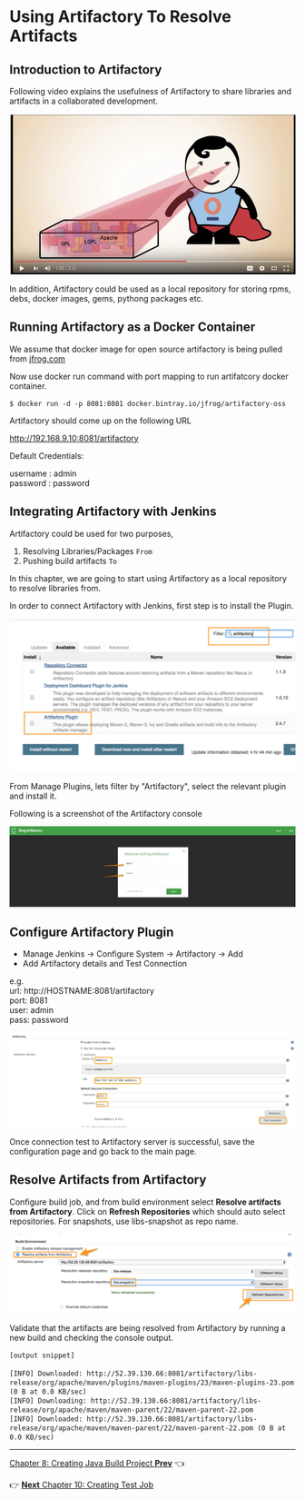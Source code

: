 # Using Artifactory To Resolve Artifacts

## Introduction to Artifactory

Following video explains the usefulness of Artifactory to share libraries and artifacts in a collaborated development.

[![Introduction to Artifactory](images/chap9/artifactory_intro.png)](https://youtu.be/aa4YBDUDWy0 "Introduction to Artifactory")

In addition, Artifactory could be used as a local repository for storing rpms, debs, docker images, gems, pythong packages etc.

## Running Artifactory as a Docker Container

We assume that docker image for open source artifactory is being pulled from [jfrog.com](https://www.jfrog.com/open-source/)

Now use docker run command with port mapping to run artifatcory docker container.

```
$ docker run -d -p 8081:8081 docker.bintray.io/jfrog/artifactory-oss
```

Artifactory should come up on the following URL

http://192.168.9.10:8081/artifactory

Default Credentials:

username : admin  
password : password  

## Integrating Artifactory with Jenkins

Artifactory could be used for two purposes,  
  1. Resolving Libraries/Packages `From`  
  1. Pushing build artifacts `To`  

In this chapter, we are going to start using Artifactory as a local repository to resolve libraries from.

In order to connect Artifactory with Jenkins, first step is to install the Plugin.

![Installing Artifactory Plugin](images/chap9/artifactory_plugin.jpg)

From Manage Plugins, lets filter by "Artifactory", select the relevant plugin and install it.

Following is a screenshot of the Artifactory console

![ Artifactory Console](images/chap9/artifactory_login.jpg)



## Configure Artifactory Plugin
* Manage Jenkins -> Configure System -> Artifactory -> Add
* Add Artifactory details and Test Connection

e.g.  
   url: http://HOSTNAME:8081/artifactory  
   port: 8081  
   user: admin  
   pass: password  


![Configuring  Artifactory Plugin](images/chap9/artifactory_configs.jpg)


Once connection test to Artifactory server is successful, save the configuration page and go back to the main page.  

## Resolve Artifacts from Artifactory

Configure build job, and from build environment select **Resolve artifacts from Artifactory**. Click on **Refresh Repositories** which should auto select repositories. For snapshots, use libs-snapshot as repo name.


![Resolve Artifacts from Artifactory ](images/chap9/resolve.png)

Validate that the artifacts are being resolved from Artifactory by running a new build and checking the console output.


```
[output snippet]

[INFO] Downloaded: http://52.39.130.66:8081/artifactory/libs-release/org/apache/maven/plugins/maven-plugins/23/maven-plugins-23.pom (0 B at 0.0 KB/sec)
[INFO] Downloading: http://52.39.130.66:8081/artifactory/libs-release/org/apache/maven/maven-parent/22/maven-parent-22.pom
[INFO] Downloaded: http://52.39.130.66:8081/artifactory/libs-release/org/apache/maven/maven-parent/22/maven-parent-22.pom (0 B at 0.0 KB/sec)
```

----
[Chapter 8: Creating Java Build Project **Prev**](https://github.com/schoolofdevops/learn-jenkins/blob/master/manuscript/080_creating_java_build_job.md) :point_left:

:point_right: [**Next** Chapter 10: Creating Test Job](https://github.com/schoolofdevops/learn-jenkins/blob/master/manuscript/100_creating_test_job.md)
